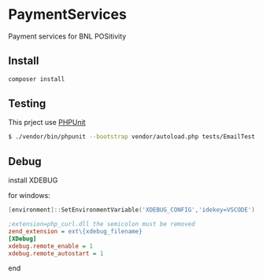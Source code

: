 # PaymentServices
Payment services for BNL POSitivity

## Install

```sh
composer install
```

## Testing

This prject use [PHPUnit](https://phpunit.de/getting-started/phpunit-6.html)

```sh
$ ./vendor/bin/phpunit --bootstrap vendor/autoload.php tests/EmailTest
```

## Debug
install XDEBUG

for windows: 
```powershell
[environment]::SetEnvironmentVariable('XDEBUG_CONFIG','idekey=VSCODE')
```
```ini
;extension=php_curl.dll the semicolon must be removed 
zend_extension = ext\{xdebug_filename}
[XDebug]
xdebug.remote_enable = 1
xdebug.remote_autostart = 1
```

end
